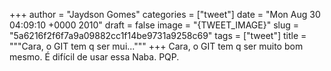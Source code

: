 
+++
author = "Jaydson Gomes"
categories = ["tweet"]
date = "Mon Aug 30 04:09:10 +0000 2010"
draft = false
image = "{TWEET_IMAGE}"
slug = "5a6216f2f6f7a9a09882cc1f14be9731a9258c69"
tags = ["tweet"]
title = """Cara, o GIT tem q ser mui..."""
+++
Cara, o GIT tem q ser muito bom mesmo.  É difícil de usar essa Naba. PQP.
